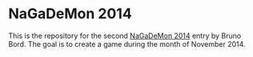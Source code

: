 # NaGaDeMon 2014

This is the repository for the second [NaGaDeMon 2014](http://nagademon.com/)
entry by Bruno Bord. The goal is to create a game during the month of November
2014.

